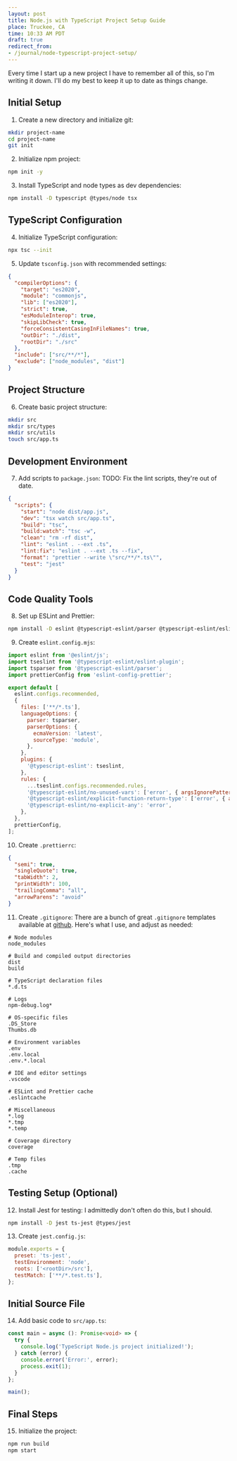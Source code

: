 ```yaml
---
layout: post
title: Node.js with TypeScript Project Setup Guide
place: Truckee, CA
time: 10:33 AM PDT
draft: true
redirect_from:
- /journal/node-typescript-project-setup/
---
```


Every time I start up a new project I have to remember all of this, so I'm writing it down. I'll do my best to keep it up to date as things change.

## Initial Setup
1. Create a new directory and initialize git:
```bash
mkdir project-name
cd project-name
git init
```

2. Initialize npm project:
```bash
npm init -y
```

3. Install TypeScript and node types as dev dependencies:
```bash
npm install -D typescript @types/node tsx
```

## TypeScript Configuration
4. Initialize TypeScript configuration:
```bash
npx tsc --init
```

5. Update `tsconfig.json` with recommended settings:
```json
{
  "compilerOptions": {
    "target": "es2020",
    "module": "commonjs",
    "lib": ["es2020"],
    "strict": true,
    "esModuleInterop": true,
    "skipLibCheck": true,
    "forceConsistentCasingInFileNames": true,
    "outDir": "./dist",
    "rootDir": "./src"
  },
  "include": ["src/**/*"],
  "exclude": ["node_modules", "dist"]
}
```

## Project Structure
6. Create basic project structure:
```bash
mkdir src
mkdir src/types
mkdir src/utils
touch src/app.ts
```

## Development Environment
7. Add scripts to `package.json`:
TODO: Fix the lint scripts, they're out of date.
```json
{
  "scripts": {
    "start": "node dist/app.js",
    "dev": "tsx watch src/app.ts",
    "build": "tsc",
    "build:watch": "tsc -w",
    "clean": "rm -rf dist",
    "lint": "eslint . --ext .ts",
    "lint:fix": "eslint . --ext .ts --fix",
    "format": "prettier --write \"src/**/*.ts\"",
    "test": "jest"
  }
}
```

## Code Quality Tools
8. Set up ESLint and Prettier:
```bash
npm install -D eslint @typescript-eslint/parser @typescript-eslint/eslint-plugin prettier eslint-config-prettier
```

9. Create `eslint.config.mjs`:
```javascript
import eslint from '@eslint/js';
import tseslint from '@typescript-eslint/eslint-plugin';
import tsparser from '@typescript-eslint/parser';
import prettierConfig from 'eslint-config-prettier';

export default [
  eslint.configs.recommended,
  {
    files: ['**/*.ts'],
    languageOptions: {
      parser: tsparser,
      parserOptions: {
        ecmaVersion: 'latest',
        sourceType: 'module',
      },
    },
    plugins: {
      '@typescript-eslint': tseslint,
    },
    rules: {
      ...tseslint.configs.recommended.rules,
      '@typescript-eslint/no-unused-vars': ['error', { argsIgnorePattern: '^_' }],
      '@typescript-eslint/explicit-function-return-type': ['error', { allowExpressions: true }],
      '@typescript-eslint/no-explicit-any': 'error',
    },
  },
  prettierConfig,
];
```

10. Create `.prettierrc`:
```json
{
  "semi": true,
  "singleQuote": true,
  "tabWidth": 2,
  "printWidth": 100,
  "trailingComma": "all",
  "arrowParens": "avoid"
}
```

11. Create `.gitignore`:
There are a bunch of great `.gitignore` templates available at [github](https://github.com/github/gitignore).
Here's what I use, and adjust as needed:
```
# Node modules
node_modules

# Build and compiled output directories
dist
build

# TypeScript declaration files
*.d.ts

# Logs
npm-debug.log*

# OS-specific files
.DS_Store
Thumbs.db

# Environment variables
.env
.env.local
.env.*.local

# IDE and editor settings
.vscode

# ESLint and Prettier cache
.eslintcache

# Miscellaneous
*.log
*.tmp
*.temp

# Coverage directory
coverage

# Temp files
.tmp
.cache
```

## Testing Setup (Optional)
12. Install Jest for testing:
I admittedly don't often do this, but I should.
```bash
npm install -D jest ts-jest @types/jest
```

13. Create `jest.config.js`:
```javascript
module.exports = {
  preset: 'ts-jest',
  testEnvironment: 'node',
  roots: ['<rootDir>/src'],
  testMatch: ['**/*.test.ts'],
};
```

## Initial Source File
14. Add basic code to `src/app.ts`:
```typescript
const main = async (): Promise<void> => {
  try {
    console.log('TypeScript Node.js project initialized!');
  } catch (error) {
    console.error('Error:', error);
    process.exit(1);
  }
};

main();
```

## Final Steps
15. Initialize the project:
```bash
npm run build
npm start
```